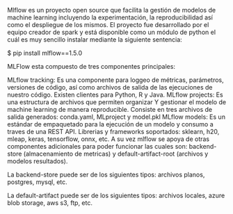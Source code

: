 Mlflow es un proyecto open source que facilita la gestión de modelos de machine learning incluyendo la experimentación, la reproducibilidad así como el despliegue de los mismos. El proyecto fue desarrollado por el equipo creador de spark y está disponible como un módulo de python el cuál es muy sencillo instalar mediante la siguiente sentencia:

$ pip install mlflow==1.5.0


MLFlow esta compuesto de tres componentes principales:

MLflow tracking: Es una componente para loggeo de métricas, parámetros, versiones de código, así como archivos de salida de las ejecuciones de nuestro código. Existen clientes para Python, R y Java.
MLflow projects: Es una estructura de archivos que permiten organizar Y gestionar el modelo de machine learning de manera reproducible. Consiste en tres archivos de salida generados: conda.yaml, MLproject y model.pkl
MLflow models: Es un estándar de empaquetado para la ejecución de un modelo y consumo a traves de una REST API. Librerias y frameworks soportados: sklearn, h20, mleap, keras, tensorflow, onnx, etc.
A su vez mlflow se apoya de otras componentes adicionales para poder funcionar las cuales son: backend-store (almacenamiento de metricas) y default-artifact-root (archivos y modelos resultados).

La backend-store puede ser de los siguientes tipos: archivos planos, postgres, mysql, etc.

La default-artifact puede ser de los siguientes tipos: archivos locales, azure blob storage, aws s3, ftp, etc.
